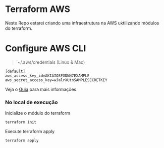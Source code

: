 # Terraform AWS
Neste Repo estarei criando uma infraestrutura na AWS uktilizando módulos do terraform.

# Configure AWS CLI 
> ~/.aws/credentials (Linux & Mac)

```
[default]
aws_access_key_id=AKIAIOSFODNN7EXAMPLE
aws_secret_access_key=wJalrXUtnSAMPLESECRETKEY
```
Veja o [Guia](https://docs.aws.amazon.com/cli/latest/userguide/cli-configure-profiles.html) para mais informações

### No local de execução

Inicialize o módulo do terraform

`terraform init`

Execute terraform apply

`terraform apply` 



